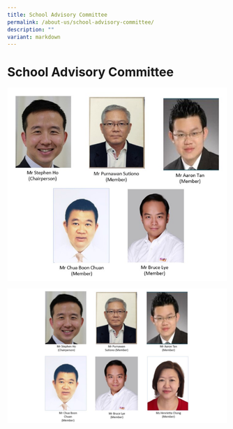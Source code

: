 ```yaml
---
title: School Advisory Committee
permalink: /about-us/school-advisory-committee/
description: ""
variant: markdown
---
```

# **School Advisory Committee**

![](/images/SAC_27May2022.jpg)

![](/images/SAC_26Jun_2024.jpg)